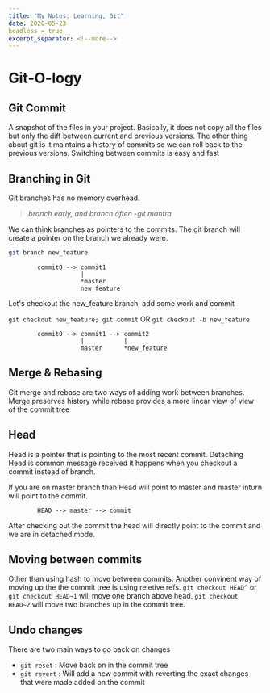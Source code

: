 ```yaml
---
title: "My Notes: Learning, Git"
date: 2020-05-23
headless = true
excerpt_separator: <!--more-->
---
```

# Git-O-logy

## Git Commit
A snapshot of the files in your project. Basically, it does not copy all the
files but only the diff between current and previous versions. The other thing
about git is it maintains a history of commits so we can roll back to the
previous versions. Switching between commits is easy and fast


## Branching in Git
Git branches has no memory overhead.
> *branch early, and branch often*
>   *-git mantra*

<!--more-->

We can think branches as pointers to the commits. The git branch will create a
pointer on the branch we already were.
```bash
git branch new_feature
```
```
        commit0 --> commit1
                    |
                    *master
                    new_feature
```

Let's checkout the new_feature branch, add some work and commit

`git checkout new_feature; git commit` OR `git checkout -b new_feature`

```
        commit0 --> commit1 --> commit2
                    |           |
                    master      *new_feature
```

## Merge & Rebasing
Git merge and rebase are two ways of adding work between branches. Merge
preserves history while rebase provides a more linear view of view of the commit
tree


## Head
Head is a pointer that is pointing to the most recent commit. Detaching Head is
common message received it happens when you checkout a commit instead of branch.

If you are on master branch than Head will point to master and master inturn
will point to the commit.
```
        HEAD --> master --> commit
```
After checking out the commit the head will directly point to the commit and
we are in detached mode.

## Moving between commits
Other than using hash to move between commits. Another convinent way of moving
up the the commit tree is using reletive refs.
`git checkout HEAD^`  or `git checkout HEAD~1` will move one branch above head.
`git checkout HEAD~2` will move two branches up in the commit tree.

## Undo changes
There are two main ways to go back on changes
- `git reset`  :  Move back on in the commit tree
- `git revert` : Will add a new commit with reverting the exact changes that
were made added on the commit
